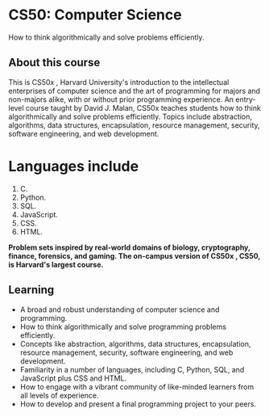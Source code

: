 # CS50: Computer Science
How to think algorithmically and solve problems efficiently.


## About this course
This is CS50x , Harvard University's introduction to the intellectual enterprises of computer science and the art of programming for majors and non-majors alike, with or without prior programming experience. An entry-level course taught by David J. Malan, CS50x teaches students how to think algorithmically and solve problems efficiently. Topics include abstraction, algorithms, data structures, encapsulation, resource management, security, software engineering, and web development. 


# Languages include 
1. C.
2. Python.
3. SQL.
4. JavaScript.
5. CSS.
6. HTML.

**Problem sets inspired by real-world domains of biology, cryptography, finance, forensics, and gaming. The on-campus version of CS50x , CS50, is Harvard's largest course.**


## Learning
- A broad and robust understanding of computer science and programming.
- How to think algorithmically and solve programming problems efficiently.
- Concepts like abstraction, algorithms, data structures, encapsulation, resource management, security, software engineering, and web development.
- Familiarity in a number of languages, including C, Python, SQL, and JavaScript plus CSS and HTML.
- How to engage with a vibrant community of like-minded learners from all levels of experience.
- How to develop and present a final programming project to your peers.
